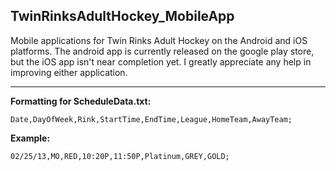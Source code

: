TwinRinksAdultHockey_MobileApp
-----

Mobile applications for Twin Rinks Adult Hockey on the Android and iOS platforms. The android app is currently released on the google play store, but the iOS app isn't near completion yet. I greatly appreciate any help in improving either application.

-----

**Formatting for ScheduleData.txt:**

`Date,DayOfWeek,Rink,StartTime,EndTime,League,HomeTeam,AwayTeam;`
  
**Example:**
   
`02/25/13,MO,RED,10:20P,11:50P,Platinum,GREY,GOLD;`
